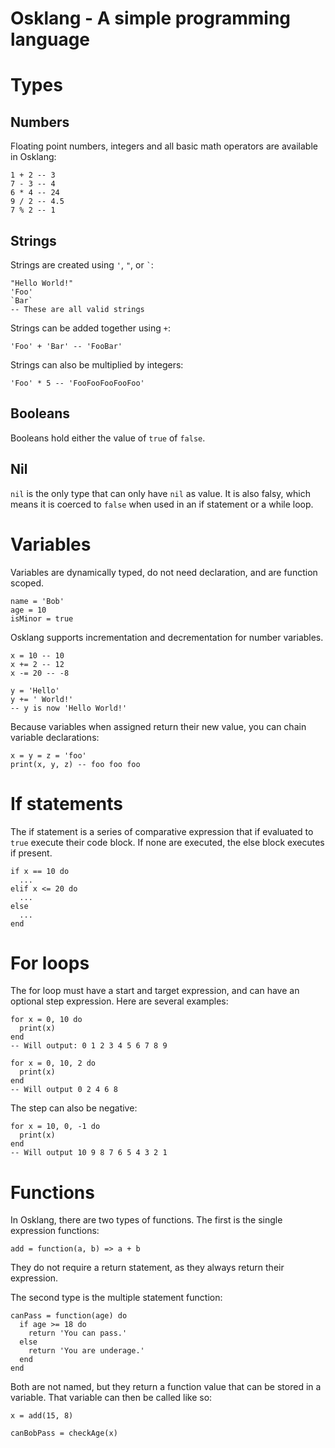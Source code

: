 
# Osklang - A simple programming language

# Types
## Numbers
Floating point numbers, integers and all basic math operators are available in Osklang:
```
1 + 2 -- 3
7 - 3 -- 4
6 * 4 -- 24
9 / 2 -- 4.5
7 % 2 -- 1
```

## Strings
Strings are created using `'`, `"`, or <code>`</code>:
```
"Hello World!"
'Foo'
`Bar`
-- These are all valid strings
```
Strings can be added together using `+`:
```
'Foo' + 'Bar' -- 'FooBar'
```
Strings can also be multiplied by integers:
```
'Foo' * 5 -- 'FooFooFooFooFoo'
```
## Booleans
Booleans hold either the value of `true` of `false`.

## Nil
`nil` is the only type that can only have `nil` as value. It is also falsy, which means it is coerced to `false` when used in an if statement or a while loop.

# Variables
Variables are dynamically typed, do not need declaration, and are function scoped.
```
name = 'Bob'
age = 10
isMinor = true
```
Osklang supports incrementation and decrementation for number variables.
```
x = 10 -- 10
x += 2 -- 12
x -= 20 -- -8
```
```
y = 'Hello'
y += ' World!'
-- y is now 'Hello World!'
```
Because variables when assigned return their new value, you can chain variable declarations:
```
x = y = z = 'foo'
print(x, y, z) -- foo foo foo
```

# If statements
The if statement is a series of comparative expression that if evaluated to `true` execute their code block. If none are executed, the else block executes if present.
```
if x == 10 do
  ...
elif x <= 20 do
  ...
else
  ...
end
```

# For loops
The for loop must have a start and target expression, and can have an optional step expression. Here are several examples:
```
for x = 0, 10 do
  print(x)
end
-- Will output: 0 1 2 3 4 5 6 7 8 9
```
```
for x = 0, 10, 2 do
  print(x)
end
-- Will output 0 2 4 6 8
```
The step can also be negative:
```
for x = 10, 0, -1 do
  print(x)
end
-- Will output 10 9 8 7 6 5 4 3 2 1
```

# Functions
In Osklang, there are two types of functions. The first is the single expression functions:
```
add = function(a, b) => a + b
```
They do not require a return statement, as they always return their expression.

The second type is the multiple statement function:
```
canPass = function(age) do
  if age >= 18 do
    return 'You can pass.'
  else
    return 'You are underage.'
  end
end
```
Both are not named, but they return a function value that can be stored in a variable.
That variable can then be called like so:
```
x = add(15, 8)

canBobPass = checkAge(x)
```